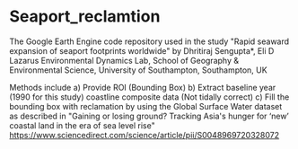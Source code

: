 # Seaport_reclamtion
The Google Earth Engine code repository used in the study "Rapid seaward expansion of seaport footprints worldwide" by Dhritiraj Sengupta*, Eli D Lazarus
Environmental Dynamics Lab, School of Geography & Environmental Science, University of Southampton, Southampton, UK

Methods include 
a) Provide ROI (Bounding Box) 
b) Extract baseline year (1990 for this study) coastline composite data (Not tidally correct) 
c) Fill the bounding box with reclamation by using the Global Surface Water dataset as described in "Gaining or losing ground? Tracking Asia's hunger for ‘new’ coastal land in the era of sea level rise" 
https://www.sciencedirect.com/science/article/pii/S0048969720328072 


